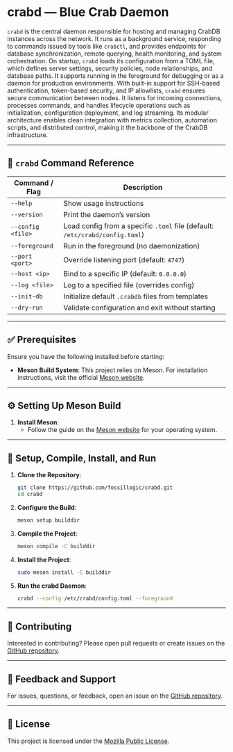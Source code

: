 # **crabd** — Blue Crab Daemon

`crabd` is the central daemon responsible for hosting and managing CrabDB instances across the network. It runs as a background service, responding to commands issued by tools like `crabctl`, and provides endpoints for database synchronization, remote querying, health monitoring, and system orchestration. On startup, `crabd` loads its configuration from a TOML file, which defines server settings, security policies, node relationships, and database paths. It supports running in the foreground for debugging or as a daemon for production environments. With built-in support for SSH-based authentication, token-based security, and IP allowlists, `crabd` ensures secure communication between nodes. It listens for incoming connections, processes commands, and handles lifecycle operations such as initialization, configuration deployment, and log streaming. Its modular architecture enables clean integration with metrics collection, automation scripts, and distributed control, making it the backbone of the CrabDB infrastructure.

---

## 🔧 `crabd` Command Reference

| Command / Flag             | Description                                                                 |
|---------------------------|-----------------------------------------------------------------------------|
| `--help`                  | Show usage instructions                                                     |
| `--version`               | Print the daemon’s version                                                  |
| `--config <file>`         | Load config from a specific `.toml` file (default: `/etc/crabd/config.toml`)|
| `--foreground`            | Run in the foreground (no daemonization)                                    |
| `--port <port>`           | Override listening port (default: `4747`)                                   |
| `--host <ip>`             | Bind to a specific IP (default: `0.0.0.0`)                                   |
| `--log <file>`            | Log to a specified file (overrides config)                                  |
| `--init-db`               | Initialize default `.crabdb` files from templates                           |
| `--dry-run`               | Validate configuration and exit without starting                            |

---

## ✅ **Prerequisites**

Ensure you have the following installed before starting:

- **Meson Build System**: This project relies on Meson. For installation instructions, visit the official [Meson website](https://mesonbuild.com/Getting-meson.html).

---

## ⚙️ **Setting Up Meson Build**

1. **Install Meson**:
    - Follow the guide on the [Meson website](https://mesonbuild.com/Getting-meson.html) for your operating system.

---

## 🚀 **Setup, Compile, Install, and Run**

1. **Clone the Repository**:

    ```sh
    git clone https://github.com/fossillogic/crabd.git
    cd crabd
    ```

2. **Configure the Build**:

    ```sh
    meson setup builddir
    ```

3. **Compile the Project**:

    ```sh
    meson compile -C builddir
    ```

4. **Install the Project**:

    ```sh
    sudo meson install -C builddir
    ```

5. **Run the crabd Daemon**:

    ```sh
    crabd --config /etc/crabd/config.toml --foreground
    ```

---

## 🤝 **Contributing**

Interested in contributing? Please open pull requests or create issues on the [GitHub repository](https://github.com/fossillogic/crabd).

---

## 💬 **Feedback and Support**

For issues, questions, or feedback, open an issue on the [GitHub repository](https://github.com/fossillogic/crabd/issues).

---

## 📄 **License**

This project is licensed under the [Mozilla Public License](LICENSE).
